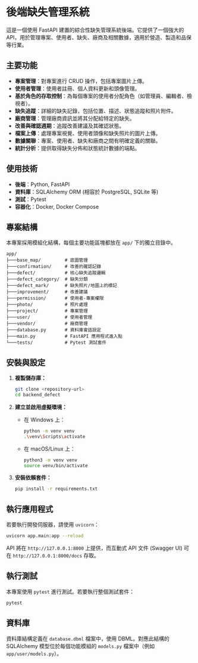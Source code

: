 # 後端缺失管理系統

這是一個使用 FastAPI 建置的綜合性缺失管理系統後端。它提供了一個強大的 API，用於管理專案、使用者、缺失、廠商及相關數據，適用於營造、製造和品保等行業。

## 主要功能

- **專案管理**：對專案進行 CRUD 操作，包括專案圖片上傳。
- **使用者管理**：使用者註冊、個人資料更新和頭像管理。
- **基於角色的存取控制**：為每個專案的使用者分配角色（如管理員、編輯者、檢視者）。
- **缺失追蹤**：詳細的缺失記錄，包括位置、描述、狀態追蹤和照片附件。
- **廠商管理**：管理廠商資訊並將其分配給特定的缺失。
- **改善與確認週期**：追蹤改善建議及其確認狀態。
- **檔案上傳**：處理專案視覺、使用者頭像和缺失照片的圖片上傳。
- **數據關聯**：專案、使用者、缺失和廠商之間有明確定義的關聯。
- **統計分析**：提供取得缺失分佈和狀態統計數據的端點。

## 使用技術

- **後端**：Python, FastAPI
- **資料庫**：SQLAlchemy ORM (相容於 PostgreSQL, SQLite 等)
- **測試**：Pytest
- **容器化**：Docker, Docker Compose

## 專案結構

本專案採用模組化結構，每個主要功能區塊都放在 `app/` 下的獨立目錄中。

```
app/
├───base_map/         # 底圖管理
├───confirmation/     # 改善的確認記錄
├───defect/           # 核心缺失追蹤邏輯
├───defect_category/  # 缺失分類
├───defect_mark/      # 缺失照片/地圖上的標記
├───improvement/      # 改善建議
├───permission/       # 使用者-專案權限
├───photo/            # 照片處理
├───project/          # 專案管理
├───user/             # 使用者管理
├───vendor/           # 廠商管理
├───database.py       # 資料庫會話設定
├───main.py           # FastAPI 應用程式進入點
└───tests/            # Pytest 測試套件
```

## 安裝與設定

1.  **複製儲存庫：**
    ```bash
    git clone <repository-url>
    cd backend_defect
    ```

2.  **建立並啟用虛擬環境：**
    - 在 Windows 上：
      ```bash
      python -m venv venv
      .\venv\Scripts\activate
      ```
    - 在 macOS/Linux 上：
      ```bash
      python3 -m venv venv
      source venv/bin/activate
      ```

3.  **安裝依賴套件：**
    ```bash
    pip install -r requirements.txt
    ```

## 執行應用程式

若要執行開發伺服器，請使用 `uvicorn`：

```bash
uvicorn app.main:app --reload
```

API 將在 `http://127.0.0.1:8000` 上提供，而互動式 API 文件 (Swagger UI) 可在 `http://127.0.0.1:8000/docs` 存取。

## 執行測試

本專案使用 `pytest` 進行測試。若要執行整個測試套件：

```bash
pytest
```

## 資料庫

資料庫結構定義在 `database.dbml` 檔案中，使用 DBML。對應此結構的 SQLAlchemy 模型位於每個功能模組的 `models.py` 檔案中（例如 `app/user/models.py`）。

